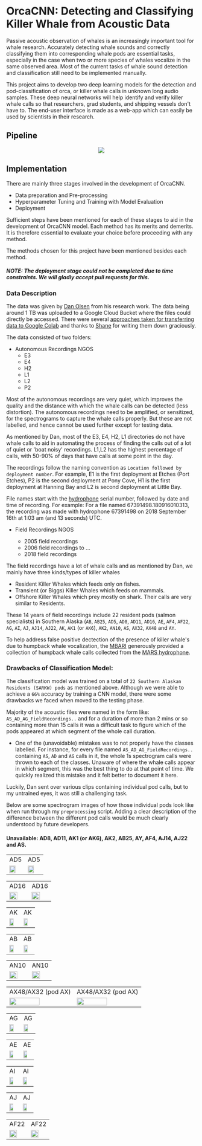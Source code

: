 # OrcaCNN: Detecting and Classifying Killer Whale from Acoustic Data

Passive acoustic observation of whales is an increasingly important tool for whale research. Accurately detecting whale sounds and correctly classifying them into corresponding whale pods are essential tasks, especially in the case when two or more species of whales vocalize in the same observed area. Most of the current tasks of whale sound detection and classification still need to be implemented manually.

This project aims to develop two deep learning models for the detection and pod-classification of orca, or killer whale calls in unknown long audio samples. These deep neural networks will help identify and verify killer whale calls so that researchers, grad students, and shipping vessels don't have to. The end-user interface is made as a web-app which can easily be used by scientists in their research.

## Pipeline

<p align = "center">
<img src = assets/pipeline.jpg>
</p>

## Implementation

There are mainly three stages involved in the development of OrcaCNN.

- Data preparation and Pre-processing
- Hyperparameter Tuning and Training with Model Evaluation
- Deployment

Sufficient steps have been mentioned for each of these stages to aid in the development of OrcaCNN model. Each method has its merits and demerits. It is therefore essential to evaluate your choice before proceeding with any method.

The methods chosen for this project have been mentioned besides each method.

##### NOTE: The deployment stage could not be completed due to time constraints. We will gladly accept pull requests for this.

### Data Description

The data was given by [Dan Olsen](https://www.zegrahm.com/field-leaders/dan-olsen) from his research work. The data being around 1 TB was uploaded to a Google Cloud Bucket where the files could directly be accessed. There were several [approaches taken for transferring data to Google Colab](https://github.com/axiom-data-science/OrcaCNN/wiki/Transferring-data#approaches-taken-for-transferring-data-to-google-and-making-it-available-in-colab) and thanks to [Shane](https://github.com/shane-axiom) for writing them down graciously.

The data consisted of two folders:

- Autonomous Recordings NGOS
  - E3
  - E4
  - H2
  - L1
  - L2
  - P2

Most of the autonomous recordings are very quiet, which improves the quality and the distance with which the whale calls can be detected (less distortion). The autonomous recordings need to be amplified, or sensitized, for the spectrograms to capture the whale calls properly. But these are not labelled, and hence cannot be used further except for testing data.

As mentioned by Dan, most of the E3, E4, H2, L1 directories do not have whale calls to aid in automating the process of finding the calls out of a lot of quiet or 'boat noisy' recordings. L1,L2 has the highest percentage of calls, with 50-90% of days that have calls at some point in the day.

The recordings follow the naming convention as `Location followed by deployment number`. For example,
E1 is the first deployment at Etches (Port Etches), P2 is the second deployment at Pony Cove, H1 is the first deployment at Hanning Bay and L2 is second deployment at Little Bay.

File names start with the [hydrophone](https://en.wikipedia.org/wiki/Hydrophone) serial number, followed by date and time of recording. For example: For a file named 67391498.180916010313, the recording was made with hydrophone 67391498 on 2018 September 16th at 1:03 am (and 13 seconds) UTC.

- Field Recordings NGOS

  - 2005 field recordings
  - 2006 field recordings
  to ...
  - 2018 field recordings

The field recordings have a lot of whale calls and as mentioned by Dan, we mainly have three kinds/types of killer whales

- Resident Killer Whales which feeds only on fishes. 
- Transient (or Biggs) Killer Whales which feeds on mammals.
- Offshore Killer Whales which prey mostly on shark. Their calls are very similar to Residents.

These 14 years of field recordings include 22 resident pods (salmon specialists) in Southern Alaska (`AB`, `AB25`, `AD5`, `AD8`, `AD11`, `AD16`, `AE`, `AF4`, `AF22`, `AG`, `AI`, `AJ`, `AJ14`, `AJ22`, `AK`, `AK1` (or `AK6`), `AK2`, `AN10`, `AS`, `AX32`, `AX48` and `AY`.

To help address false positive dectection of the presence of killer whale's due to humpback whale vocalization, the [MBARI](https://www.mbari.org/) generously provided a collection of humpback whale calls collected from the [MARS hydrophone](https://www.mbari.org/technology/solving-challenges/persistent-presence/mars-hydrophone/).


### Drawbacks of Classification Model:

The classification model was trained on a total of `22 Southern Alaskan Residents (SARKW) pods` as mentioned above. Although we were able to achieve a `66%` accuracy by training a CNN model, there were some drawbacks we faced when  moved to the testing phase.

Majority of the acoustic files were named in the form like: `AS_AD_AG_FieldRecordings..` and for a duration of more than 2 mins or so containing more than 15 calls it was a difficult task to figure which of the pods appeared at which segment of the whole call duration. 

- One of the (unavoidable) mistakes was to not properly have the classes labelled. For instance, for every file named `AS_AD_AG_FieldRecordings..` containing `AS`, `AD` and `AG` calls in it, the whole 1s spectrogram calls were thrown to each of the classes. Unaware of where the whale calls appear in which segment, this was the best thing to do at that point of time. We quickly realized this mistake and it felt better to document it here.

Luckily, Dan sent over various clips containing individual pod calls, but to my untrained eyes, it was still a challenging task.

Below are some spectrogram images of how those individual pods look like when run through my `preprocessing` script. Adding a clear description of the difference between the different pod calls would be much clearly understood by future developers.

#### Unavailable: AD8, AD11, AK1 (or AK6), AK2, AB25, AY, AF4, AJ14, AJ22 and AS.


<!-- ### AD5 -->

<table>
  <tr>
    <td>AD5</td>
    <td>AD5</td>
  </tr>
  <tr>
    <td><img src="assets/1.png" width="70%"></td>
    <td><img src="assets/2.png" width="70%"></td>
  </tr>
 </table>


<!-- ### AD16 -->

<table>
  <tr>
    <td>AD16</td>
    <td>AD16</td>
  </tr>
  <tr>
    <td><img src="assets/3.png" width="70%"></td>
    <td><img src="assets/4.png" width="70%"></td>
  </tr>
 </table>


<!-- ### AK -->

<table>
  <tr>
    <td>AK</td>
    <td>AK</td>
  </tr>
  <tr>
    <td><img src="assets/5.png" width="70%"></td>
    <td><img src="assets/6.png" width="70%"></td>
  </tr>
 </table>


<!-- ### AB -->

<table>
  <tr>
    <td>AB</td>
    <td>AB</td>
  </tr>
  <tr>
    <td><img src="assets/9.png" width="70%"></td>
    <td><img src="assets/10.png" width="70%"></td>
  </tr>
 </table>


<!-- ### AN10 -->

<table>
  <tr>
    <td>AN10</td>
    <td>AN10</td>
  </tr>
  <tr>
    <td><img src="assets/19.png" width="70%"></td>
    <td><img src="assets/20.png" width="70%"></td>
  </tr>
 </table>


<!-- ### AX48/AX32 (pod AX) -->


<table>
  <tr>
    <td>AX48/AX32 (pod AX)</td>
    <td>AX48/AX32 (pod AX)</td>
  </tr>
  <tr>
    <td><img src="assets/13.png" width="70%"></td>
    <td><img src="assets/14.png" width="70%"></td>
  </tr>
 </table>


<!-- ### AG -->

<table>
  <tr>
    <td>AG</td>
    <td>AG</td>
  </tr>
  <tr>
    <td><img src="assets/11.png" width="70%"></td>
    <td><img src="assets/12.png" width="70%"></td>
  </tr>
 </table>


<!-- ### AE -->

<table>
  <tr>
    <td>AE</td>
    <td>AE</td>
  </tr>
  <tr>
    <td><img src="assets/7.png" width="70%"></td>
    <td><img src="assets/8.png" width="70%"></td>
  </tr>
 </table>


<!-- ### AI -->

<table>
  <tr>
    <td>AI</td>
    <td>AI</td>
  </tr>
  <tr>
    <td><img src="assets/15.png" width="70%"></td>
    <td><img src="assets/16.png" width="70%"></td>
  </tr>
 </table>


<!-- ### AJ -->

<table>
  <tr>
    <td>AJ</td>
    <td>AJ</td>
  </tr>
  <tr>
    <td><img src="assets/17.png" width="70%"></td>
    <td><img src="assets/18.png" width="70%"></td>
  </tr>
 </table>


<!-- ### AF22 -->

<table>
  <tr>
    <td>AF22</td>
    <td>AF22</td>
  </tr>
  <tr>
    <td><img src="assets/21.png" width="70%"></td>
    <td><img src="assets/22.png" width="70%"></td>
  </tr>
 </table>
